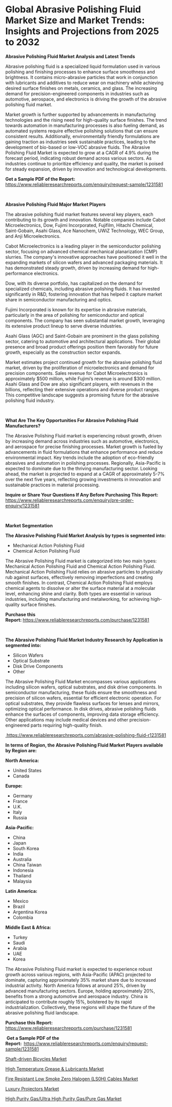 <p><h1>Global Abrasive Polishing Fluid Market Size and Market Trends: Insights and Projections from 2025 to 2032</h1></p><p><strong>Abrasive Polishing Fluid Market Analysis and Latest Trends</strong></p>
<p><p>Abrasive polishing fluid is a specialized liquid formulation used in various polishing and finishing processes to enhance surface smoothness and brightness. It contains micro-abrasive particles that work in conjunction with lubricants and additives to reduce wear on machinery while achieving desired surface finishes on metals, ceramics, and glass. The increasing demand for precision-engineered components in industries such as automotive, aerospace, and electronics is driving the growth of the abrasive polishing fluid market.</p><p>Market growth is further supported by advancements in manufacturing technologies and the rising need for high-quality surface finishes. The trend towards automation in manufacturing processes is also fueling demand, as automated systems require effective polishing solutions that can ensure consistent results. Additionally, environmentally friendly formulations are gaining traction as industries seek sustainable practices, leading to the development of bio-based or low-VOC abrasive fluids. The Abrasive Polishing Fluid Market is expected to grow at a CAGR of 4.9% during the forecast period, indicating robust demand across various sectors. As industries continue to prioritize efficiency and quality, the market is poised for steady expansion, driven by innovation and technological developments.</p></p>
<p><strong>Get a Sample PDF of the Report:&nbsp;</strong> <a href="https://www.reliableresearchreports.com/enquiry/request-sample/1231581?utm_campaign=16&utm_medium=2&utm_source=Github&utm_content=ia&utm_term=02022025&utm_id=abrasive-polishing-fluid">https://www.reliableresearchreports.com/enquiry/request-sample/1231581</a></p>
<p>&nbsp;</p>
<p><strong>Abrasive Polishing Fluid Major Market Players</strong></p>
<p><p>The abrasive polishing fluid market features several key players, each contributing to its growth and innovation. Notable companies include Cabot Microelectronics, Dow, Fujimi Incorporated, Fujifilm, Hitachi Chemical, Saint-Gobain, Asahi Glass, Ace Nanochem, UWiZ Technology, WEC Group, and Anji Microelectronics.</p><p>Cabot Microelectronics is a leading player in the semiconductor polishing sector, focusing on advanced chemical mechanical planarization (CMP) slurries. The company's innovative approaches have positioned it well in the expanding markets of silicon wafers and advanced packaging materials. It has demonstrated steady growth, driven by increasing demand for high-performance electronics.</p><p>Dow, with its diverse portfolio, has capitalized on the demand for specialized chemicals, including abrasive polishing fluids. It has invested significantly in R&D, fostering innovation that has helped it capture market share in semiconductor manufacturing and optics.</p><p>Fujimi Incorporated is known for its expertise in abrasive materials, particularly in the area of polishing for semiconductor and optical components. The company has seen substantial market growth, leveraging its extensive product lineup to serve diverse industries.</p><p>Asahi Glass (AGC) and Saint-Gobain are prominent in the glass polishing sector, catering to automotive and architectural applications. Their global presence and broad product offerings position them favorably for future growth, especially as the construction sector expands.</p><p>Market estimates project continued growth for the abrasive polishing fluid market, driven by the proliferation of microelectronics and demand for precision components. Sales revenue for Cabot Microelectronics is approximately $500 million, while Fujimi’s revenue is around $300 million. Asahi Glass and Dow are also significant players, with revenues in the billions, reflecting their extensive operations and diverse product ranges. This competitive landscape suggests a promising future for the abrasive polishing fluid industry.</p></p>
<p>&nbsp;</p>
<p><strong>What Are The Key Opportunities For Abrasive Polishing Fluid Manufacturers?</strong></p>
<p><p>The Abrasive Polishing Fluid market is experiencing robust growth, driven by increasing demand across industries such as automotive, electronics, and aerospace for precise finishing processes. Market growth is fueled by advancements in fluid formulations that enhance performance and reduce environmental impact. Key trends include the adoption of eco-friendly abrasives and automation in polishing processes. Regionally, Asia-Pacific is expected to dominate due to the thriving manufacturing sector. Looking ahead, the market is projected to expand at a CAGR of approximately 5-7% over the next five years, reflecting growing investments in innovation and sustainable practices in material processing.</p></p>
<p><strong>Inquire or Share Your Questions If Any Before Purchasing This Report:</strong> <a href="https://www.reliableresearchreports.com/enquiry/pre-order-enquiry/1231581?utm_campaign=16&utm_medium=2&utm_source=Github&utm_content=ia&utm_term=02022025&utm_id=abrasive-polishing-fluid">https://www.reliableresearchreports.com/enquiry/pre-order-enquiry/1231581</a></p>
<p>&nbsp;</p>
<p><strong>Market Segmentation</strong></p>
<p><strong>The Abrasive Polishing Fluid Market Analysis by types is segmented into:</strong></p>
<p><ul><li>Mechanical Action Polishing Fluid</li><li>Chemical Action Polishing Fluid</li></ul></p>
<p><p>The Abrasive Polishing Fluid market is categorized into two main types: Mechanical Action Polishing Fluid and Chemical Action Polishing Fluid. Mechanical Action Polishing Fluid relies on abrasive particles to physically rub against surfaces, effectively removing imperfections and creating smooth finishes. In contrast, Chemical Action Polishing Fluid employs chemical agents to dissolve or alter the surface material at a molecular level, enhancing shine and clarity. Both types are essential in various industries, including manufacturing and metalworking, for achieving high-quality surface finishes.</p></p>
<p><strong>Purchase this Report:&nbsp;</strong><a href="https://www.reliableresearchreports.com/purchase/1231581?utm_campaign=16&utm_medium=2&utm_source=Github&utm_content=ia&utm_term=02022025&utm_id=abrasive-polishing-fluid">https://www.reliableresearchreports.com/purchase/1231581</a></p>
<p>&nbsp;</p>
<p><strong>The Abrasive Polishing Fluid Market Industry Research by Application is segmented into:</strong></p>
<p><ul><li>Silicon Wafers</li><li>Optical Substrate</li><li>Disk Drive Components</li><li>Other</li></ul></p>
<p><p>The Abrasive Polishing Fluid Market encompasses various applications including silicon wafers, optical substrates, and disk drive components. In semiconductor manufacturing, these fluids ensure the smoothness and precision of silicon wafers, essential for efficient electronic operation. For optical substrates, they provide flawless surfaces for lenses and mirrors, optimizing optical performance. In disk drives, abrasive polishing fluids enhance the surfaces of components, improving data storage efficiency. Other applications may include medical devices and other precision-engineered parts requiring high-quality finish.</p></p>
<p><a href="https://www.reliableresearchreports.com/abrasive-polishing-fluid-r1231581?utm_campaign=16&utm_medium=2&utm_source=Github&utm_content=ia&utm_term=02022025&utm_id=abrasive-polishing-fluid">&nbsp;https://www.reliableresearchreports.com/abrasive-polishing-fluid-r1231581</a></p>
<p><strong>In terms of Region, the Abrasive Polishing Fluid Market Players available by Region are:</strong></p>
<p>
    <p> <strong> North America: </strong>
        <ul>
            <li>United States</li>
            <li>Canada</li>
        </ul>
        </p> 
    <p> <strong> Europe: </strong>
        <ul>
            <li>Germany</li>
            <li>France</li>
            <li>U.K.</li>
            <li>Italy</li>
            <li>Russia</li>
        </ul>
        </p> 
    <p> <strong> Asia-Pacific: </strong>
        <ul>
            <li>China</li>
            <li>Japan</li>
            <li>South Korea</li>
            <li>India</li>
            <li>Australia</li>
            <li>China Taiwan</li>
            <li>Indonesia</li>
            <li>Thailand</li>
            <li>Malaysia</li>
        </ul>
        </p> 
    <p> <strong> Latin America: </strong>
        <ul>
            <li>Mexico</li>
            <li>Brazil</li>
            <li>Argentina Korea</li>
            <li>Colombia</li>
        </ul>
        </p> 
    <p> <strong> Middle East & Africa: </strong>
        <ul>
            <li>Turkey</li>
            <li>Saudi</li>
            <li>Arabia</li>
            <li>UAE</li>
            <li>Korea</li>
        </ul>
    </p>
    </p>
<p><p>The Abrasive Polishing Fluid market is expected to experience robust growth across various regions, with Asia-Pacific (APAC) projected to dominate, capturing approximately 35% market share due to increased industrial activity. North America follows at around 25%, driven by advanced manufacturing sectors. Europe, holding approximately 20%, benefits from a strong automotive and aerospace industry. China is anticipated to contribute roughly 15%, bolstered by its rapid industrialization. Collectively, these regions will shape the future of the abrasive polishing fluid landscape.</p></p>
<p><strong>Purchase this Report: </strong><a href="https://www.reliableresearchreports.com/purchase/1231581?utm_campaign=16&utm_medium=2&utm_source=Github&utm_content=ia&utm_term=02022025&utm_id=abrasive-polishing-fluid">https://www.reliableresearchreports.com/purchase/1231581</a></p>
<p>&nbsp;<strong>Get a Sample PDF of the Report:&nbsp;&nbsp;</strong><a href="https://www.reliableresearchreports.com/enquiry/request-sample/1231581?utm_campaign=16&utm_medium=2&utm_source=Github&utm_content=ia&utm_term=02022025&utm_id=abrasive-polishing-fluid">https://www.reliableresearchreports.com/enquiry/request-sample/1231581</a></p>
<p><strong></strong></p>
<p><p><a href="https://www.linkedin.com/pulse/comprehensive-overview-shaft-driven-bicycles-market-share-size-pd55c?utm_campaign=16&utm_medium=2&utm_source=Github&utm_content=ia&utm_term=02022025&utm_id=abrasive-polishing-fluid">Shaft-driven Bicycles Market</a></p><p><a href="https://github.com/bholdsfofie/Market-Research-Report-List-1/blob/main/high-temperature-grease-lubricants-market.md?utm_campaign=16&utm_medium=2&utm_source=Github&utm_content=ia&utm_term=02022025&utm_id=abrasive-polishing-fluid">High Temperature Grease & Lubricants Market</a></p><p><a href="https://www.linkedin.com/pulse/industry-analysis-technological-advancements-fire-m0sic?utm_campaign=16&utm_medium=2&utm_source=Github&utm_content=ia&utm_term=02022025&utm_id=abrasive-polishing-fluid">Fire Resistant Low Smoke Zero Halogen (LS0H) Cables Market</a></p><p><a href="https://www.linkedin.com/pulse/whats-driving-luxury-projectors-market-cagr-8-expected-from-pzn4c?utm_campaign=16&utm_medium=2&utm_source=Github&utm_content=ia&utm_term=02022025&utm_id=abrasive-polishing-fluid">Luxury Projectors Market</a></p><p><a href="https://github.com/mezokathleen834/Market-Research-Report-List-1/blob/main/high-purity-gasultra-high-purity-gaspure-gas-market.md?utm_campaign=16&utm_medium=2&utm_source=Github&utm_content=ia&utm_term=02022025&utm_id=abrasive-polishing-fluid">High Purity Gas/Ultra High Purity Gas/Pure Gas Market</a></p></p>
